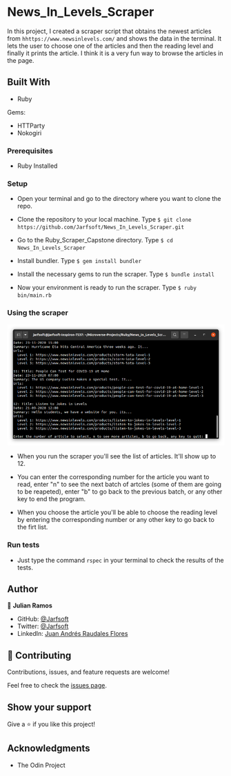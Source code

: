 # News_In_Levels_Scraper

 In this project, I created a scraper script that obtains the newest articles from `hhttps://www.newsinlevels.com/` and shows the data in the terminal. It lets the user to choose one of the articles and then the reading level and finally it prints the article.
 I think it is a very fun way to browse the articles in the page.

## Built With

- Ruby

Gems:

- HTTParty
- Nokogiri

### Prerequisites

- Ruby Installed

### Setup

- Open your terminal and go to the directory where you want to clone the repo.

- Clone the repository to your local machine. Type `$ git clone https://github.com/Jarfsoft/News_In_Levels_Scraper.git`

- Go to the Ruby_Scraper_Capstone directory. Type `$ cd News_In_Levels_Scraper`

- Install bundler. Type `$ gem install bundler`

- Install the necessary gems to run the scraper. Type `$ bundle install`

- Now your environment is ready to run the scraper. Type `$ ruby bin/main.rb`

### Using the scraper

![screenshot](./screenshot.png)

- When you run the scraper you'll see the list of articles. It'll show up to 12.

- You can enter the corresponding number for the article you want to read, enter "n" to see the next batch of artcles (some of them are going to be reapeted), enter "b" to go back to the previous batch, or any other key to end the program.

- When you choose the article you'll be able to choose the reading level by entering the corresponding number or any other key to go back to the firt list.

### Run tests

- Just type the command `rspec` in your terminal to check the results of the tests.

## Author

👤 **Julian Ramos**

- GitHub: [@Jarfsoft](https://github.com/Jarfsoft)
- Twitter: [@Jarfsoft](https://twitter.com/Jarfsoft)
- LinkedIn: [Juan Andrés Raudales Flores](https://www.linkedin.com/in/juan-raudales-flores-7b0a3b113/)

## 🤝 Contributing

Contributions, issues, and feature requests are welcome!

Feel free to check the [issues page](https://github.com/julian3493/Ruby_Scraper_Capstone/issues).

## Show your support

Give a ⭐️ if you like this project!

## Acknowledgments

- The Odin Project
